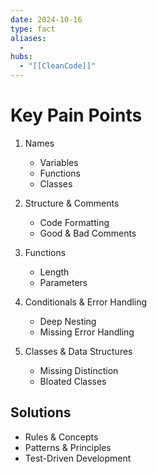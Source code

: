 ```yaml
---
date: 2024-10-16
type: fact
aliases:
  -
hubs:
  - "[[CleanCode]]"
---
```


# Key Pain Points

1. Names
   - Variables
   - Functions
   - Classes

2. Structure & Comments
   - Code Formatting
   - Good & Bad Comments

3. Functions
   - Length
   - Parameters

4. Conditionals & Error Handling
   - Deep Nesting
   - Missing Error Handling

5. Classes & Data Structures
   - Missing Distinction
   - Bloated Classes

## Solutions

- Rules & Concepts
- Patterns & Principles
- Test-Driven Development


